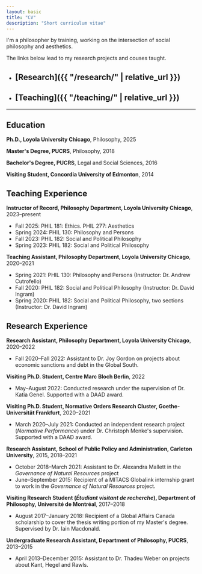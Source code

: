 ```yaml
---
layout: basic
title: "CV"
description: "Short curriculum vitae"
---
```


I'm a philosopher by training, working on the intersection of social philosophy and aesthetics. 

The links below lead to my research projects and couses taught.

* ## [Research]({{ "/research/" | relative_url }})

* ## [Teaching]({{ "/teaching/" | relative_url }})

---

## Education

**Ph.D., Loyola University Chicago**, Philosophy, 2025

**Master's Degree, PUCRS**, Philosophy, 2018

**Bachelor's Degree, PUCRS**, Legal and Social Sciences, 2016

**Visiting Student, Concordia University of Edmonton**, 2014

## Teaching Experience

**Instructor of Record, Philosophy Department, Loyola University Chicago**, 2023–present
- Fall 2025: PHIL 181: Ethics. PHIL 277: Aesthetics
- Spring 2024: PHIL 130: Philosophy and Persons
- Fall 2023: PHIL 182: Social and Political Philosophy
- Spring 2023: PHIL 182: Social and Political Philosophy

**Teaching Assistant, Philosophy Department, Loyola University Chicago**, 2020–2021
- Spring 2021: PHIL 130: Philosophy and Persons (Instructor: Dr. Andrew Cutrofello)
- Fall 2020: PHIL 182: Social and Political Philosophy (Instructor: Dr. David Ingram)
- Spring 2020: PHIL 182: Social and Political Philosophy, two sections (Instructor: Dr. David Ingram)

## Research Experience

**Research Assistant, Philosophy Department, Loyola University Chicago**, 2020–2022
- Fall 2020–Fall 2022: Assistant to Dr. Joy Gordon on projects about economic sanctions and debt in the Global South.

**Visiting Ph.D. Student, Centre Marc Bloch Berlin**, 2022
- May–August 2022: Conducted research under the supervision of Dr. Katia Genel. Supported with a DAAD award.

**Visiting Ph.D. Student, Normative Orders Research Cluster, Goethe-Universität Frankfurt**, 2020–2021
- March 2020–July 2021: Conducted an independent research project (*Normative Performance*) under Dr. Christoph Menke's supervision. Supported with a DAAD award.

**Research Assistant, School of Public Policy and Administration, Carleton University**, 2015, 2018–2021
- October 2018–March 2021: Assistant to Dr. Alexandra Mallett in the *Governance of Natural Resources* project
- June–September 2015: Recipient of a MITACS Globalink internship grant to work in the *Governance of Natural Resources* project.

**Visiting Research Student (*Étudiant visitant de recherche*), Department of Philosophy, Université de Montréal**, 2017–2018
- August 2017–January 2018: Recipient of a Global Affairs Canada scholarship to cover the thesis writing portion of my Master's degree. Supervised by Dr. Iain Macdonald.

**Undergraduate Research Assistant, Department of Philosophy, PUCRS**, 2013–2015
- April 2013–December 2015: Assistant to Dr. Thadeu Weber on projects about Kant, Hegel and Rawls.
